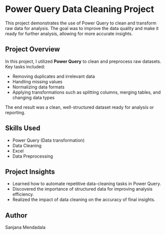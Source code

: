 # Power Query Data Cleaning Project
This project demonstrates the use of Power Query to clean and transform raw data for analysis. The goal was to improve the data quality and make it ready for further analysis, allowing for more accurate insights.

## Project Overview

In this project, I utilized **Power Query** to clean and preprocess raw datasets. Key tasks included:

- Removing duplicates and irrelevant data
- Handling missing values
- Normalizing data formats
- Applying transformations such as splitting columns, merging tables, and changing data types

The end result was a clean, well-structured dataset ready for analysis or reporting.

## Skills Used

- Power Query (Data transformation)
- Data Cleaning
- Excel
- Data Preprocessing

## Project Insights

- Learned how to automate repetitive data-cleaning tasks in Power Query.
- Discovered the importance of structured data for improving analysis efficiency.
- Realized the impact of data cleaning on the accuracy of final insights.

## Author

Sanjana Mendadala  



